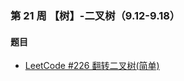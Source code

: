 ### 第 21 周 【树】-二叉树（9.12-9.18）

#### 题目

- [LeetCode #226 翻转二叉树(简单)](https://leetcode.cn/problems/invert-binary-tree/)

